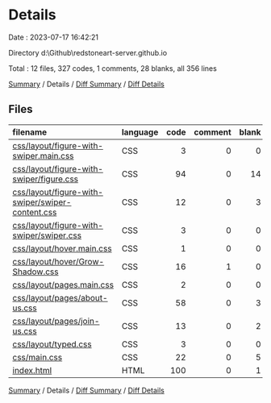 # Details

Date : 2023-07-17 16:42:21

Directory d:\\Github\\redstoneart-server.github.io

Total : 12 files,  327 codes, 1 comments, 28 blanks, all 356 lines

[Summary](results.md) / Details / [Diff Summary](diff.md) / [Diff Details](diff-details.md)

## Files
| filename | language | code | comment | blank | total |
| :--- | :--- | ---: | ---: | ---: | ---: |
| [css/layout/figure-with-swiper.main.css](/css/layout/figure-with-swiper.main.css) | CSS | 3 | 0 | 0 | 3 |
| [css/layout/figure-with-swiper/figure.css](/css/layout/figure-with-swiper/figure.css) | CSS | 94 | 0 | 14 | 108 |
| [css/layout/figure-with-swiper/swiper-content.css](/css/layout/figure-with-swiper/swiper-content.css) | CSS | 12 | 0 | 3 | 15 |
| [css/layout/figure-with-swiper/swiper.css](/css/layout/figure-with-swiper/swiper.css) | CSS | 3 | 0 | 0 | 3 |
| [css/layout/hover.main.css](/css/layout/hover.main.css) | CSS | 1 | 0 | 0 | 1 |
| [css/layout/hover/Grow-Shadow.css](/css/layout/hover/Grow-Shadow.css) | CSS | 16 | 1 | 0 | 17 |
| [css/layout/pages.main.css](/css/layout/pages.main.css) | CSS | 2 | 0 | 0 | 2 |
| [css/layout/pages/about-us.css](/css/layout/pages/about-us.css) | CSS | 58 | 0 | 3 | 61 |
| [css/layout/pages/join-us.css](/css/layout/pages/join-us.css) | CSS | 13 | 0 | 2 | 15 |
| [css/layout/typed.css](/css/layout/typed.css) | CSS | 3 | 0 | 0 | 3 |
| [css/main.css](/css/main.css) | CSS | 22 | 0 | 5 | 27 |
| [index.html](/index.html) | HTML | 100 | 0 | 1 | 101 |

[Summary](results.md) / Details / [Diff Summary](diff.md) / [Diff Details](diff-details.md)
